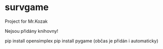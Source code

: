 # survgame
Project for Mr.Kozak

Nejsou přidány knihovny!

pip install opensimplex
pip install pygame (občas je přidán i automaticky)
